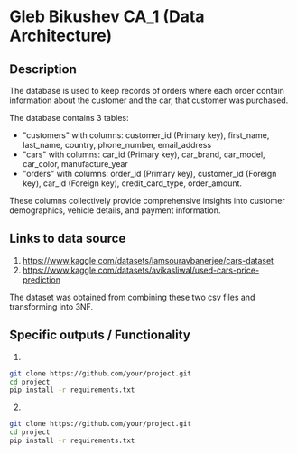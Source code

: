 # Gleb Bikushev CA_1 (Data Architecture)

## Description

The database is used to keep records of orders where each order contain information about the customer and the car, that customer was purchased.

The database contains 3 tables:
 - "customers" with columns: customer_id (Primary key),  first_name,  last_name, country, phone_number, email_address
 - "cars" with columns: car_id (Primary key), car_brand, car_model, car_color, manufacture_year
 - "orders" with columns: order_id (Primary key), customer_id (Foreign key), car_id (Foreign key), credit_card_type, order_amount.

These columns collectively provide comprehensive insights into customer demographics, vehicle details, and payment information.

## Links to data source

1) https://www.kaggle.com/datasets/iamsouravbanerjee/cars-dataset
2) https://www.kaggle.com/datasets/avikasliwal/used-cars-price-prediction

The dataset was obtained from combining these two csv files and transforming into 3NF.

## Specific outputs / Functionality

1) 
```bash
git clone https://github.com/your/project.git
cd project
pip install -r requirements.txt
```
2)

```bash
git clone https://github.com/your/project.git
cd project
pip install -r requirements.txt 
```